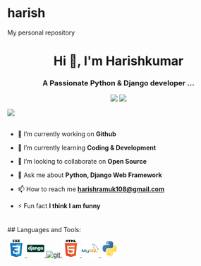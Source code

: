 # harish
My personal repository
<h1 align="center">Hi 👋, I'm Harishkumar</h1>
<h3 align="center">A Passionate Python & Django developer ...</h3>
<p align="center">
  <img width="250px" src="https://miro.medium.com/max/1400/1*LEH5tUEQReWe8Iu-UEV3Pg.gif">
  
  
  <img width="250px" src="https://upload.wikimedia.org/wikipedia/commons/b/bb/Active-3d-shutter-technology.gif">
</p>
<img align="left" width="390px" src="https://i.pinimg.com/originals/28/02/00/28020003d4a493c78d8202ba6c35f179.gif">
<br>
<br>

- 🔭 I’m currently working on **Github**

- 🌱 I’m currently learning **Coding & Development**

- 👯 I’m looking to collaborate on **Open Source**

- 💬 Ask me about **Python, Django Web Framework**

- 📫 How to reach me **harishramuk108@gmail.com**

- ⚡ Fun fact **I think I am funny**

<br>
## Languages and Tools:


<p align="left"> 
  <a href="https://www.w3schools.com/css/" target="_blank" rel="noreferrer"> <img src="https://raw.githubusercontent.com/devicons/devicon/master/icons/css3/css3-original-wordmark.svg" alt="css3" width="40" height="40"/> </a> <a href="https://www.djangoproject.com/" target="_blank" rel="noreferrer"> <img src="https://raw.githubusercontent.com/devicons/devicon/master/icons/django/django-original.svg" alt="django" width="40" height="40"/> </a> <a href="https://git-scm.com/" target="_blank" rel="noreferrer"> <img src="https://www.vectorlogo.zone/logos/git-scm/git-scm-icon.svg" alt="git" width="40" height="40"/> </a> <a href="https://www.w3.org/html/" target="_blank" rel="noreferrer"> <img src="https://raw.githubusercontent.com/devicons/devicon/master/icons/html5/html5-original-wordmark.svg" alt="html5" width="40" height="40"/> </a> <a href="https://www.mysql.com/" target="_blank" rel="noreferrer"> <img src="https://raw.githubusercontent.com/devicons/devicon/master/icons/mysql/mysql-original-wordmark.svg" alt="mysql" width="40" height="40"/> </a> <a href="https://www.python.org" target="_blank" rel="noreferrer"> <img src="https://raw.githubusercontent.com/devicons/devicon/master/icons/python/python-original.svg" alt="python" width="40" height="40"/> </a> </p>

